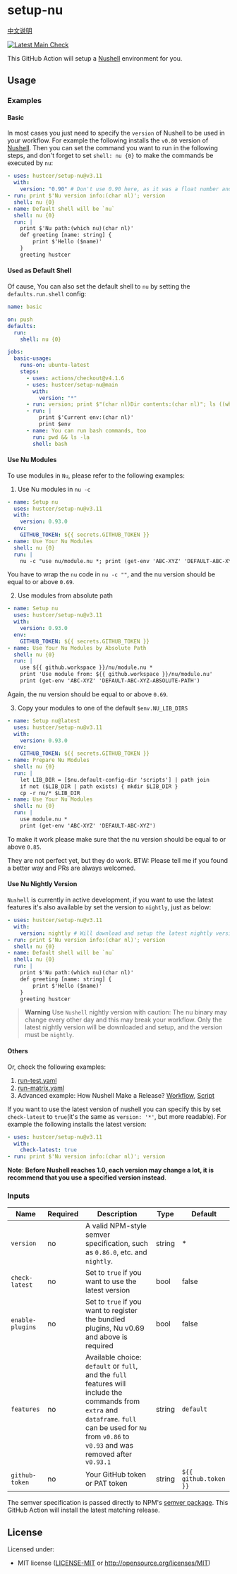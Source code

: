 # setup-nu

[中文说明](README.zh-CN.md)

[![Latest Main Check](https://github.com/hustcer/setup-nu/actions/workflows/latest-matrix.yaml/badge.svg)](https://github.com/hustcer/setup-nu/actions/workflows/latest-matrix.yaml)

This GitHub Action will setup a [Nushell](https://github.com/nushell/nushell) environment for you.

## Usage

### Examples

#### Basic

In most cases you just need to specify the `version` of Nushell to be used in your workflow.
For example the following installs the `v0.80` version of [Nushell](https://github.com/nushell/nushell).
Then you can set the command you want to run in the following steps, and don't forget to set `shell: nu {0}`
to make the commands be executed by `nu`:

```yaml
- uses: hustcer/setup-nu@v3.11
  with:
    version: "0.90" # Don't use 0.90 here, as it was a float number and will be convert to 0.9, you can use v0.90/0.90.0 or '0.90'
- run: print $'Nu version info:(char nl)'; version
  shell: nu {0}
- name: Default shell will be `nu`
  shell: nu {0}
  run: |
    print $'Nu path:(which nu)(char nl)'
    def greeting [name: string] {
        print $'Hello ($name)'
    }
    greeting hustcer
```

#### Used as Default Shell

Of cause, You can also set the default shell to `nu` by setting the `defaults.run.shell` config:

```yaml
name: basic

on: push
defaults:
  run:
    shell: nu {0}

jobs:
  basic-usage:
    runs-on: ubuntu-latest
    steps:
      - uses: actions/checkout@v4.1.6
      - uses: hustcer/setup-nu@main
        with:
          version: "*"
      - run: version; print $"(char nl)Dir contents:(char nl)"; ls ((which nu).path.0 | path dirname)
      - run: |
          print $'Current env:(char nl)'
          print $env
      - name: You can run bash commands, too
        run: pwd && ls -la
        shell: bash
```

#### Use Nu Modules

To use modules in `Nu`, please refer to the following examples:

1. Use Nu modules in `nu -c`

```yaml
- name: Setup nu
  uses: hustcer/setup-nu@v3.11
  with:
    version: 0.93.0
  env:
    GITHUB_TOKEN: ${{ secrets.GITHUB_TOKEN }}
- name: Use Your Nu Modules
  shell: nu {0}
  run: |
    nu -c "use nu/module.nu *; print (get-env 'ABC-XYZ' 'DEFAULT-ABC-XYZ')"
```

You have to wrap the `nu` code in `nu -c ""`, and the nu version should be equal to or above `0.69`.

2. Use modules from absolute path

```yaml
- name: Setup nu
  uses: hustcer/setup-nu@v3.11
  with:
    version: 0.93.0
  env:
    GITHUB_TOKEN: ${{ secrets.GITHUB_TOKEN }}
- name: Use Your Nu Modules by Absolute Path
  shell: nu {0}
  run: |
    use ${{ github.workspace }}/nu/module.nu *
    print 'Use module from: ${{ github.workspace }}/nu/module.nu'
    print (get-env 'ABC-XYZ' 'DEFAULT-ABC-XYZ-ABSOLUTE-PATH')
```

Again, the nu version should be equal to or above `0.69`.

3. Copy your modules to one of the default `$env.NU_LIB_DIRS`

```yaml
- name: Setup nu@latest
  uses: hustcer/setup-nu@v3.11
  with:
    version: 0.93.0
  env:
    GITHUB_TOKEN: ${{ secrets.GITHUB_TOKEN }}
- name: Prepare Nu Modules
  shell: nu {0}
  run: |
    let LIB_DIR = [$nu.default-config-dir 'scripts'] | path join
    if not ($LIB_DIR | path exists) { mkdir $LIB_DIR }
    cp -r nu/* $LIB_DIR
- name: Use Your Nu Modules
  shell: nu {0}
  run: |
    use module.nu *
    print (get-env 'ABC-XYZ' 'DEFAULT-ABC-XYZ')
```

To make it work please make sure that the nu version should be equal to or above `0.85`.

They are not perfect yet, but they do work. BTW: Please tell me if you found a better way and PRs are always welcomed.

#### Use Nu Nightly Version

`Nushell` is currently in active development, if you want to use the latest features it's also available by set the version to `nightly`, just as below:

```yaml
- uses: hustcer/setup-nu@v3.11
  with:
    version: nightly # Will download and setup the latest nightly version of Nushell
- run: print $'Nu version info:(char nl)'; version
  shell: nu {0}
- name: Default shell will be `nu`
  shell: nu {0}
  run: |
    print $'Nu path:(which nu)(char nl)'
    def greeting [name: string] {
        print $'Hello ($name)'
    }
    greeting hustcer
```

> **Warning**
> Use `Nushell` nightly version with caution: The nu binary may change every other day and this may break your workflow.
> Only the latest nightly version will be downloaded and setup, and the version must be `nightly`.

#### Others

Or, check the following examples:

1. [run-test.yaml](https://github.com/hustcer/setup-nu/blob/main/.github/workflows/run-test.yaml)
2. [run-matrix.yaml](https://github.com/hustcer/setup-nu/blob/main/.github/workflows/latest-matrix.yaml)
3. Advanced example: How Nushell Make a Release? [Workflow](https://github.com/nushell/nushell/blob/main/.github/workflows/release.yml), [Script](https://github.com/nushell/nushell/blob/main/.github/workflows/release-pkg.nu)

If you want to use the latest version of nushell you can specify this by set `check-latest` to
`true`(it's the same as `version: '*'`, but more readable). For example the following installs
the latest version:

```yaml
- uses: hustcer/setup-nu@v3.11
  with:
    check-latest: true
- run: print $'Nu version info:(char nl)'; version
```

**Note**: **Before Nushell reaches 1.0, each version may change a lot, it is recommend that you use a specified version instead**.

### Inputs

| Name             | Required | Description                                                                                                                                                   | Type   | Default   |
| ---------------- | -------- | ------------------------------------------------------------------------------------------------------------------------------------------------------------- | ------ | --------- |
| `version`        | no       | A valid NPM-style semver specification, such as `0.86.0`, etc. and `nightly`.                                                                                 | string | \*        |
| `check-latest`   | no       | Set to `true` if you want to use the latest version                                                                                                           | bool   | false     |
| `enable-plugins` | no       | Set to `true` if you want to register the bundled plugins, Nu v0.69 and above is required                                                                     | bool   | false     |
| `features`       | no       | Available choice: `default` or `full`, and the `full` features will include the commands from `extra` and `dataframe`. `full` can be used for `Nu` from `v0.86` to `v0.93` and was removed after `v0.93.1` | string | `default` |
| `github-token`   | no       | Your GitHub token or PAT token | string | `${{ github.token }}` |

The semver specification is passed directly to NPM's [semver package](https://www.npmjs.com/package/semver).
This GitHub Action will install the latest matching release.

## License

Licensed under:

- MIT license ([LICENSE-MIT](LICENSE-MIT) or http://opensource.org/licenses/MIT)
